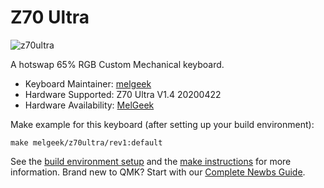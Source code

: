 # Z70 Ultra

![z70ultra](https://cdn.shopify.cn/s/files/1/0078/2863/5712/products/7aef4938a6ebf273c53516f8f9579858_1024x1024@2x.jpg?v=1574605157)

A hotswap 65% RGB Custom Mechanical keyboard.

* Keyboard Maintainer: [melgeek](https://github.com/melgeek001365)
* Hardware Supported: Z70 Ultra V1.4 20200422
* Hardware Availability: [MelGeek](https://www.melgeek.com/)

Make example for this keyboard (after setting up your build environment):

    make melgeek/z70ultra/rev1:default

See the [build environment setup](https://docs.qmk.fm/#/getting_started_build_tools) and the [make instructions](https://docs.qmk.fm/#/getting_started_make_guide) for more information. Brand new to QMK? Start with our [Complete Newbs Guide](https://docs.qmk.fm/#/newbs).
